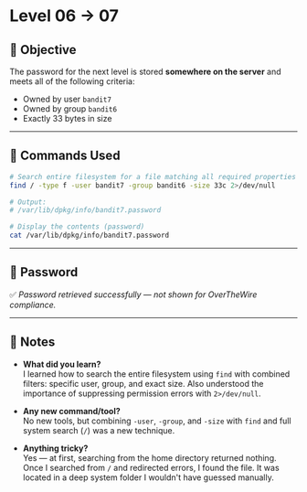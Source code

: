 # Level 06 → 07

## 🎯 Objective

The password for the next level is stored **somewhere on the server** and meets all of the following criteria:
- Owned by user `bandit7`
- Owned by group `bandit6`
- Exactly 33 bytes in size

---

## 🧪 Commands Used

```bash
# Search entire filesystem for a file matching all required properties
find / -type f -user bandit7 -group bandit6 -size 33c 2>/dev/null

# Output:
# /var/lib/dpkg/info/bandit7.password

# Display the contents (password)
cat /var/lib/dpkg/info/bandit7.password
```

---

## 🔐 Password

✅ *Password retrieved successfully — not shown for OverTheWire compliance.*

---

## 🧠 Notes

- **What did you learn?**  
  I learned how to search the entire filesystem using `find` with combined filters: specific user, group, and exact size. Also understood the importance of suppressing permission errors with `2>/dev/null`.

- **Any new command/tool?**  
  No new tools, but combining `-user`, `-group`, and `-size` with `find` and full system search (`/`) was a new technique.

- **Anything tricky?**  
  Yes — at first, searching from the home directory returned nothing. Once I searched from `/` and redirected errors, I found the file. It was located in a deep system folder I wouldn't have guessed manually.
